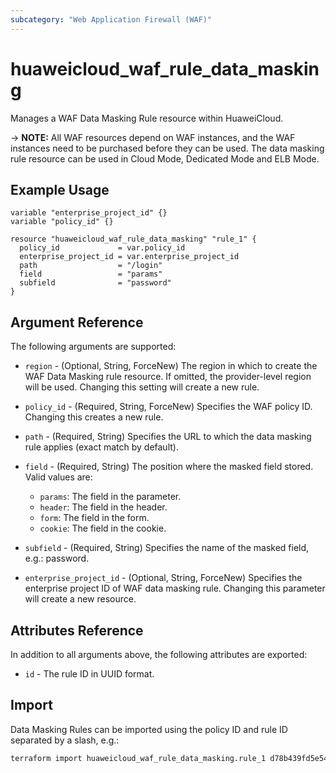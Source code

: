 ```yaml
---
subcategory: "Web Application Firewall (WAF)"
---
```


# huaweicloud_waf_rule_data_masking

Manages a WAF Data Masking Rule resource within HuaweiCloud.

-> **NOTE:** All WAF resources depend on WAF instances, and the WAF instances need to be purchased before they can be
used. The data masking rule resource can be used in Cloud Mode, Dedicated Mode and ELB Mode.

## Example Usage

```hcl
variable "enterprise_project_id" {}
variable "policy_id" {}

resource "huaweicloud_waf_rule_data_masking" "rule_1" {
  policy_id             = var.policy_id
  enterprise_project_id = var.enterprise_project_id
  path                  = "/login"
  field                 = "params"
  subfield              = "password"
}
```

## Argument Reference

The following arguments are supported:

* `region` - (Optional, String, ForceNew) The region in which to create the WAF Data Masking rule resource. If omitted,
  the provider-level region will be used. Changing this setting will create a new rule.

* `policy_id` - (Required, String, ForceNew) Specifies the WAF policy ID. Changing this creates a new rule.

* `path` - (Required, String) Specifies the URL to which the data masking rule applies (exact match by default).

* `field` - (Required, String) The position where the masked field stored. Valid values are:
  + `params`: The field in the parameter.
  + `header`: The field in the header.
  + `form`: The field in the form.
  + `cookie`: The field in the cookie.

* `subfield` - (Required, String) Specifies the name of the masked field, e.g.: password.

* `enterprise_project_id` - (Optional, String, ForceNew) Specifies the enterprise project ID of WAF data masking rule.
  Changing this parameter will create a new resource.

## Attributes Reference

In addition to all arguments above, the following attributes are exported:

* `id` - The rule ID in UUID format.

## Import

Data Masking Rules can be imported using the policy ID and rule ID separated by a slash, e.g.:

```sh
terraform import huaweicloud_waf_rule_data_masking.rule_1 d78b439fd5e54ea08886e5f63ee7b3f5/ac01a092d50e4e6ba3cd622c1128ba2c
```

